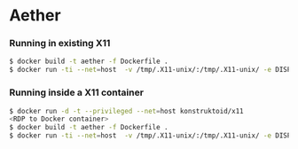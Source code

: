 # Aether

### Running in existing X11
```sh
$ docker build -t aether -f Dockerfile .
$ docker run -ti --net=host  -v /tmp/.X11-unix/:/tmp/.X11-unix/ -e DISPLAY=unix$DISPLAY aether
```

### Running inside a X11 container
```sh
$ docker run -d -t --privileged --net=host konstruktoid/x11
<RDP to Docker container>
$ docker build -t aether -f Dockerfile .
$ docker run -ti --net=host  -v /tmp/.X11-unix/:/tmp/.X11-unix/ -e DISPLAY=unix$DISPLAY aether
```
